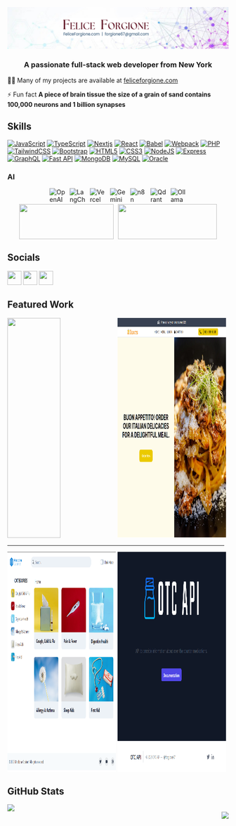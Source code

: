 ![logo](https://github.com/feliceforgione/feliceforgione/blob/main/img/githubbanner.jpg)
<h3 align="center">A passionate full-stack web developer from New York</h3>

👨‍💻 Many of my projects are available at [feliceforgione.com](feliceforgione.com)

⚡ Fun fact **A piece of brain tissue the size of a grain of sand contains
100,000 neurons and 1 billion synapses**
<br />

<div align="none" style="clear: both"></div>

## Skills
<div align="left">
  <a
    href="https://developer.mozilla.org/en-US/docs/Web/JavaScript"
    target="_blank"
    rel="noreferrer"
    ><img
      src="https://raw.githubusercontent.com/danielcranney/readme-generator/main/public/icons/skills/javascript-colored.svg"
      width="36"
      height="36"
      alt="JavaScript"
  /></a>
  <a href="https://www.typescriptlang.org/" target="_blank" rel="noreferrer"
    ><img
      src="https://raw.githubusercontent.com/danielcranney/readme-generator/main/public/icons/skills/typescript-colored.svg"
      width="36"
      height="36"
      alt="TypeScript"
  /></a>
  <a href="https://nextjs.org/" target="_blank" rel="noreferrer"
    ><img
      src="https://feliceforgione.com/icons/nextjs.svg"
      width="36"
      height="36"
      alt="Nextjs"
  /></a>
  <a href="https://reactjs.org/" target="_blank" rel="noreferrer"
    ><img
      src="https://raw.githubusercontent.com/danielcranney/readme-generator/main/public/icons/skills/react-colored.svg"
      width="36"
      height="36"
      alt="React"
  /></a>
  <a href="https://babeljs.io/" target="_blank" rel="noreferrer"
    ><img
      src="https://raw.githubusercontent.com/danielcranney/readme-generator/main/public/icons/skills/babel-colored.svg"
      width="36"
      height="36"
      alt="Babel"
  /></a>
  <a href="https://webpack.js.org/" target="_blank" rel="noreferrer"
    ><img
      src="https://raw.githubusercontent.com/danielcranney/readme-generator/main/public/icons/skills/webpack-colored.svg"
      width="36"
      height="36"
      alt="Webpack"
  /></a>
  <a href="https://www.php.net/" target="_blank" rel="noreferrer"
    ><img
      src="https://raw.githubusercontent.com/danielcranney/readme-generator/main/public/icons/skills/php-colored.svg"
      width="36"
      height="36"
      alt="PHP"
  /></a>
  <a href="https://tailwindcss.com/" target="_blank" rel="noreferrer"
    ><img
      src="https://raw.githubusercontent.com/danielcranney/readme-generator/main/public/icons/skills/tailwindcss-colored.svg"
      width="36"
      height="36"
      alt="TailwindCSS"
  /></a>
  <a href="https://getbootstrap.com/" target="_blank" rel="noreferrer"
    ><img
      src="https://raw.githubusercontent.com/danielcranney/readme-generator/main/public/icons/skills/bootstrap-colored.svg"
      width="36"
      height="36"
      alt="Bootstrap"
  /></a>
  <a
    href="https://developer.mozilla.org/en-US/docs/Glossary/HTML5"
    target="_blank"
    rel="noreferrer"
    ><img
      src="https://raw.githubusercontent.com/danielcranney/readme-generator/main/public/icons/skills/html5-colored.svg"
      width="36"
      height="36"
      alt="HTML5"
  /></a>
  <a href="https://www.w3.org/TR/CSS/#css" target="_blank" rel="noreferrer"
    ><img
      src="https://raw.githubusercontent.com/danielcranney/readme-generator/main/public/icons/skills/css3-colored.svg"
      width="36"
      height="36"
      alt="CSS3"
  /></a>
  <a href="https://nodejs.org/en/" target="_blank" rel="noreferrer"
    ><img
      src="https://raw.githubusercontent.com/danielcranney/readme-generator/main/public/icons/skills/nodejs-colored.svg"
      width="36"
      height="36"
      alt="NodeJS"
  /></a>
  <a href="https://expressjs.com/" target="_blank" rel="noreferrer"
    ><img
      src="https://raw.githubusercontent.com/danielcranney/readme-generator/main/public/icons/skills/express-colored.svg"
      width="36"
      height="36"
      alt="Express"
  /></a>
  <a href="https://graphql.org/" target="_blank" rel="noreferrer"
    ><img
      src="https://raw.githubusercontent.com/danielcranney/readme-generator/main/public/icons/skills/graphql-colored.svg"
      width="36"
      height="36"
      alt="GraphQL"
  /></a>
  <a href="https://fastapi.tiangolo.com/" target="_blank" rel="noreferrer"
    ><img
      src="https://raw.githubusercontent.com/danielcranney/readme-generator/main/public/icons/skills/fastapi-colored.svg"
      width="36"
      height="36"
      alt="Fast API"
  /></a>
  <a href="https://www.mongodb.com/" target="_blank" rel="noreferrer"
    ><img
      src="https://raw.githubusercontent.com/danielcranney/readme-generator/main/public/icons/skills/mongodb-colored.svg"
      width="36"
      height="36"
      alt="MongoDB"
  /></a>
  <a href="https://www.mysql.com/" target="_blank" rel="noreferrer"
    ><img
      src="https://raw.githubusercontent.com/danielcranney/readme-generator/main/public/icons/skills/mysql-colored.svg"
      width="36"
      height="36"
      alt="MySQL"
  /></a>
  <a
    href="https://www.oracle.com/uk/index.html"
    target="_blank"
    rel="noreferrer"
    ><img
      src="https://raw.githubusercontent.com/danielcranney/readme-generator/main/public/icons/skills/oracle-colored.svg"
      width="36"
      height="36"
      alt="Oracle"
  /></a>
</div>
<div>
  <h3>AI</h3>
  <div
    style="display: flex; flex-wrap: wrap; gap: 10px; justify-content: center"
  >
    <img
      alt="OpenAI"
      title="OpenAI"
      width="36"
      height="36"
      src="https://feliceforgione.com/icons/openai.svg"
    />
    <img
      alt="LangChain"
      title="LangChain"
      width="36"
      height="36"
      src="https://feliceforgione.com/icons/langchain.svg"
    />
    <img
      alt="Vercel AI"
      title="Vercel AI"
      width="36"
      height="36"
      src="https://feliceforgione.com/icons/vercel.svg"
    />
    <img
      alt="Gemini"
      title="Gemini"
      width="36"
      height="36"
      src="https://feliceforgione.com/icons/gemini.svg"
    />
    <img
      alt="n8n"
      title="n8n"
      width="36"
      height="36"
      src="https://feliceforgione.com/icons/n8n.svg"
    />
    <img
      alt="Qdrant"
      title="Qdrant"
      width="36"
      height="36"
      src="https://feliceforgione.com/icons/qdrant.png"
    />
    <img
      alt="Ollama"
      title="Ollama"
      width="36"
      height="36"
      src="https://feliceforgione.com/icons/ollama.svg"
    />
  </div>
</div>

<div
  style="display: flex; align-items: center; justify-content: center; gap: 10px"
>
  <img
    width="215"
    height="80"
    src="https://feliceforgione.com/_next/image?url=%2Fmicrosoft-certified-ai-engineer-badge.png&w=640&q=75"
  /><img
    width="225"
    height="80"
    src="https://feliceforgione.com/_next/image?url=%2Foracle-dba-badge.png&w=640&q=75"
  />
</div>

## Socials

<p align="left">
  <a
    href="https://www.github.com/feliceforgione"
    target="_blank"
    rel="noreferrer"
    ><img
      src="https://raw.githubusercontent.com/danielcranney/readme-generator/main/public/icons/socials/github.svg"
      width="32"
      height="32"
  /></a>
  <a
    href="https://www.linkedin.com/in/feliceforgione"
    target="_blank"
    rel="noreferrer"
    ><img
      src="https://raw.githubusercontent.com/danielcranney/readme-generator/main/public/icons/socials/linkedin.svg"
      width="32"
      height="32"
  /></a>
  <a href="https://www.twitter.com/forgione67" target="_blank" rel="noreferrer"
    ><img
      src="https://raw.githubusercontent.com/danielcranney/readme-generator/main/public/icons/socials/twitter.svg"
      width="32"
      height="32"
  /></a>
</p>

## Featured Work
<a href="https://github.com/feliceforgione/foodiegram"><img
    src="https://user-images.githubusercontent.com/93881327/210208867-2cb251ad-941b-41c4-a0f5-e276efde21da.png"
    width="49%"
    height="500px"
/></a>
<a href="https://github.com/feliceforgione/iEats2"><img
    src="https://raw.githubusercontent.com/feliceforgione/iEats2/main/public/ieatsScreenshot.jpg"
    width="49%"
    height="500px"
/></a>
<hr width="98%" />
<a href="https://github.com/feliceforgione/medicineCabinet"
  ><img
    src="https://raw.githubusercontent.com/feliceforgione/medicineCabinet/main/public/medicineCabinetScreenshot.png"
    width="49%"
    height="500px"
/></a>
<a href="https://github.com/feliceforgione/otc_api"
  ><img
    src="https://raw.githubusercontent.com/feliceforgione/otc_api/main/public/otc_api_homeScreenshot.png"
    width="49%"
    height="500px"
/></a>

## GitHub Stats
<div style="display: flex; justify-content: space-between">
  <img
    align="center"
    src="https://github-readme-stats-git-masterrstaa-rickstaa.vercel.app/api?username=feliceforgione&&show_icons=true&theme=tokyonight"
    width="49%"
  />

  <img
    align="center"
    src="https://github-readme-streak-stats.herokuapp.com/?user=feliceforgione&theme=tokyonight"
    width="49%"
  />
</div>

